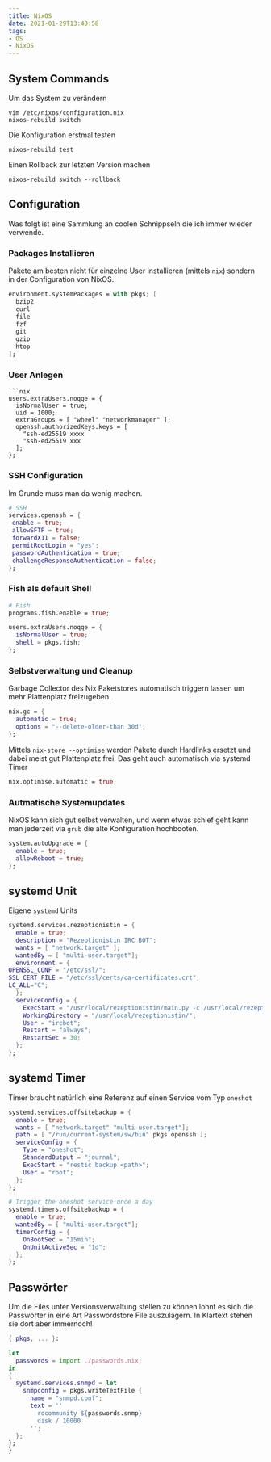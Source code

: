 ```yaml
---
title: NixOS
date: 2021-01-29T13:40:58
tags:
- OS
- NixOS
---
```


## System Commands

Um das System zu verändern

    vim /etc/nixos/configuration.nix
    nixos-rebuild switch

Die Konfiguration erstmal testen

    nixos-rebuild test

Einen Rollback zur letzten Version machen

    nixos-rebuild switch --rollback

## Configuration

Was folgt ist eine Sammlung an coolen Schnippseln die ich immer wieder
verwende.

### Packages Installieren

Pakete am besten nicht für einzelne User installieren (mittels `nix`) sondern
in der Configuration von NixOS.

```nix
environment.systemPackages = with pkgs; [
  bzip2
  curl
  file
  fzf
  git
  gzip
  htop
];
```

### User Anlegen

```
```nix
users.extraUsers.noqqe = {
  isNormalUser = true;
  uid = 1000;
  extraGroups = [ "wheel" "networkmanager" ];
  openssh.authorizedKeys.keys = [
    "ssh-ed25519 xxxx
    "ssh-ed25519 xxx
  ];
};
```

### SSH Configuration

Im Grunde muss man da wenig machen.

```nix
# SSH
services.openssh = {
 enable = true;
 allowSFTP = true;
 forwardX11 = false;
 permitRootLogin = "yes";
 passwordAuthentication = true;
 challengeResponseAuthentication = false;
};
```

### Fish als default Shell

```nix
# Fish
programs.fish.enable = true;

users.extraUsers.noqqe = {
  isNormalUser = true;
  shell = pkgs.fish;
};
```

### Selbstverwaltung und Cleanup

Garbage Collector des Nix Paketstores automatisch triggern lassen
um mehr Plattenplatz freizugeben.

```nix
nix.gc = {
  automatic = true;
  options = "--delete-older-than 30d";
};
```

Mittels `nix-store --optimise` werden Pakete durch Hardlinks ersetzt und
dabei meist gut Plattenplatz frei. Das geht auch automatisch via systemd
Timer

```nix
nix.optimise.automatic = true;
```

### Autmatische Systemupdates

NixOS kann sich gut selbst verwalten, und wenn etwas schief geht kann man
jederzeit via `grub` die alte Konfiguration hochbooten.

```nix
system.autoUpgrade = {
  enable = true;
  allowReboot = true;
};
```

## systemd Unit

Eigene `systemd` Units

```nix
systemd.services.rezeptionistin = {
  enable = true;
  description = "Rezeptionistin IRC BOT";
  wants = [ "network.target" ];
  wantedBy = [ "multi-user.target"];
  environment = {
OPENSSL_CONF = "/etc/ssl/";
SSL_CERT_FILE = "/etc/ssl/certs/ca-certificates.crt";
LC_ALL="C";
  };
  serviceConfig = {
    ExecStart = "/usr/local/rezeptionistin/main.py -c /usr/local/rezeptionistin/config.ini";
    WorkingDirectory = "/usr/local/rezeptionistin/";
    User = "ircbot";
    Restart = "always";
    RestartSec = 30;
  };
};
```

## systemd Timer

Timer braucht natürlich eine Referenz auf einen Service vom Typ `oneshot`

```nix
systemd.services.offsitebackup = {
  enable = true;
  wants = [ "network.target" "multi-user.target"];
  path = [ "/run/current-system/sw/bin" pkgs.openssh ];
  serviceConfig = {
    Type = "oneshot";
    StandardOutput = "journal";
    ExecStart = "restic backup <path>";
    User = "root";
  };
};

# Trigger the oneshot service once a day
systemd.timers.offsitebackup = {
  enable = true;
  wantedBy = [ "multi-user.target"];
  timerConfig = {
    OnBootSec = "15min";
    OnUnitActiveSec = "1d";
  };
};
```

## Passwörter

Um die Files unter Versionsverwaltung stellen zu können lohnt es sich die
Passwörter in eine Art Passwordstore File auszulagern. In Klartext stehen sie
dort aber immernoch!

```nix
{ pkgs, ... }:

let
  passwords = import ./passwords.nix;
in
{
  systemd.services.snmpd = let
    snmpconfig = pkgs.writeTextFile {
      name = "snmpd.conf";
      text = ''
        rocommunity ${passwords.snmp}
        disk / 10000
      '';
  };
};
}
```
